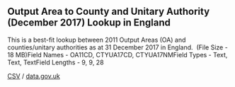 ## Output Area to County and Unitary Authority (December 2017) Lookup in England

This is a best-fit lookup between 2011 Output Areas (OA) and counties/unitary authorities as at 31 December 2017 in England.  (File Size - 18 MB)Field Names - OA11CD, CTYUA17CD, CTYUA17NMField Types - Text, Text, TextField Lengths - 9, 9, 28

[CSV](../csv/038.csv) / [data.gov.uk](https://data.gov.uk/dataset/6c7225c7-629d-4285-b43e-7efac69478dd/output-area-to-county-and-unitary-authority-december-2017-lookup-in-england)

